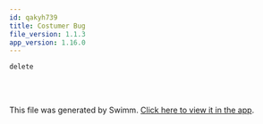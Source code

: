 ```yaml
---
id: qakyh739
title: Costumer Bug
file_version: 1.1.3
app_version: 1.16.0
---
```


`delete`<swm-token data-swm-token=":repositories/repository.js:54:3:3:`    async delete(id) {`"/>

<br/>

<br/>

This file was generated by Swimm. [Click here to view it in the app](https://swimm-web-app.web.app/repos/Z2l0aHViJTNBJTNBZWNvbW0lM0ElM0Ftb3NoaWtzd2ltbQ==/docs/qakyh739).
